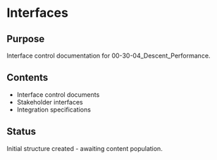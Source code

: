 # Interfaces

## Purpose
Interface control documentation for 00-30-04_Descent_Performance.

## Contents
- Interface control documents
- Stakeholder interfaces
- Integration specifications

## Status
Initial structure created - awaiting content population.
